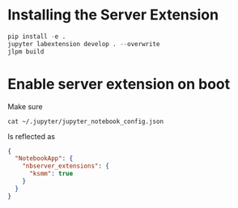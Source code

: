 # Installing the Server Extension

```python
pip install -e .
jupyter labextension develop . --overwrite
jlpm build
```


# Enable server extension on boot

Make sure
```shell
cat ~/.jupyter/jupyter_notebook_config.json
```
Is reflected as
```json
{
  "NotebookApp": {
    "nbserver_extensions": {
      "ksmm": true
    }
  }
}
```
